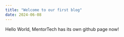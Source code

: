 ```yaml
---
title: "Welcome to our first blog"
date: 2024-06-08
---
```

Hello World, MentorTech has its own github page now! 


